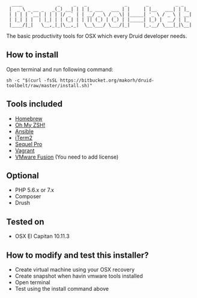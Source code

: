 ```
  ____             _     _   _              _       _          _ _
 |  _ \ _ __ _   _(_) __| | | |_ ___   ___ | |     | |__   ___| | |_
 | | | | '__| | | | |/ _` | | __/ _ \ / _ \| |_____| '_ \ / _ \ | __|
 | |_| | |  | |_| | | (_| | | || (_) | (_) | |_____| |_) |  __/ | |_
 |____/|_|   \__,_|_|\__,_|  \__\___/ \___/|_|     |_.__/ \___|_|\__|

```

The basic productivity tools for OSX which every Druid developer needs.

## How to install

Open terminal and run following command:
```
sh -c "$(curl -fsSL https://bitbucket.org/makorh/druid-toolbelt/raw/master/install.sh)"
```

## Tools included

- [Homebrew](http://brew.sh/)
- [Oh My ZSH!](http://ohmyz.sh/)
- [Ansible](https://www.ansible.com/)
- [iTerm2](https://www.iterm2.com/)
- [Sequel Pro](http://www.sequelpro.com/)
- [Vagrant](https://www.vagrantup.com/)
- [VMware Fusion](https://www.vmware.com/products/fusion) (You need to add license)

## Optional

- PHP 5.6.x or 7.x
- Composer
- Drush

## Tested on

- OSX El Capitan 10.11.3

## How to modify and test this installer?

- Create virtual machine using your OSX recovery
- Create snapshot when havin vmware tools installed
- Open terminal
- Test using the install command above
